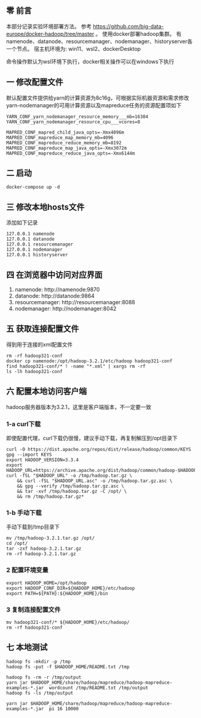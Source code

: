 ## 零 前言
本部分记录实验环境部署方法。
参考 https://github.com/big-data-europe/docker-hadoop/tree/master 。
使用docker部署hadoop集群。
有namenode、datanode、resourcemanager、nodemanager、historyserver各一个节点。
宿主机环境为: win11、wsl2、dockerDesktop

命令操作默认为wsl环境下执行，docker相关操作可以在windows下执行

## 一 修改配置文件
默认配置文件提供给yarn的计算资源为8c16g，可根据实际机器资源和需求修改
yarn-nodemanager的可用计算资源以及mapreduce任务的资源配置项如下
```shell
YARN_CONF_yarn_nodemanager_resource_memory___mb=16384
YARN_CONF_yarn_nodemanager_resource_cpu___vcores=8

MAPRED_CONF_mapred_child_java_opts=-Xmx4096m
MAPRED_CONF_mapreduce_map_memory_mb=4096
MAPRED_CONF_mapreduce_reduce_memory_mb=8192
MAPRED_CONF_mapreduce_map_java_opts=-Xmx3072m
MAPRED_CONF_mapreduce_reduce_java_opts=-Xmx6144m
```
## 二 启动
```shell
docker-compose up -d
```
## 三 修改本地hosts文件
添加如下记录
```shell
127.0.0.1 namenode
127.0.0.1 datanode
127.0.0.1 resourcemanager
127.0.0.1 nodemanager
127.0.0.1 historyserver

```
## 四 在浏览器中访问对应界面
1. namenode: http://namenode:9870
2. datanode: http://datanode:9864
3. resourcemanager: http://resourcemanager:8088
4. nodemanager: http://nodemanager:8042
## 五 获取连接配置文件
得到用于连接的xml配置文件
```shell
rm -rf hadoop321-conf
docker cp namenode:/opt/hadoop-3.2.1/etc/hadoop hadoop321-conf
find hadoop321-conf/* ! -name "*.xml" | xargs rm -rf
ls -lh hadoop321-conf

```
## 六 配置本地访问客户端
hadoop服务器版本为3.2.1，这里是客户端版本，不一定要一致

### 1-a curl下载
即使配置代理，curl下载仍很慢，建议手动下载，再复制解压到/opt目录下
```shell
curl -O https://dist.apache.org/repos/dist/release/hadoop/common/KEYS
gpg --import KEYS
export HADOOP_VERSION=3.3.4
export HADOOP_URL=https://archive.apache.org/dist/hadoop/common/hadoop-$HADOOP_VERSION/hadoop-$HADOOP_VERSION.tar.gz
curl -fSL "$HADOOP_URL" -o /tmp/hadoop.tar.gz \
    && curl -fSL "$HADOOP_URL.asc" -o /tmp/hadoop.tar.gz.asc \
    && gpg --verify /tmp/hadoop.tar.gz.asc \
    && tar -xvf /tmp/hadoop.tar.gz -C /opt/ \
    && rm /tmp/hadoop.tar.gz*

```
### 1-b 手动下载
手动下载到/tmp目录下
```shell
mv /tmp/hadoop-3.2.1.tar.gz /opt/
cd /opt/
tar -zxf hadoop-3.2.1.tar.gz
rm -rf hadoop-3.2.1.tar.gz

```
### 2 配置环境变量
```shell
export HADOOP_HOME=/opt/hadoop
export HADOOP_CONF_DIR=${HADOOP_HOME}/etc/hadoop
export PATH=${PATH}:${HADOOP_HOME}/bin

```

### 3 复制连接配置文件
```shell
mv hadoop321-conf/* ${HADOOP_HOME}/etc/hadoop/
rm -rf hadoop321-conf

```


## 七 本地测试
```shell
hadoop fs -mkdir -p /tmp
hadoop fs -put -f $HADOOP_HOME/README.txt /tmp

hadoop fs -rm -r /tmp/output
yarn jar $HADOOP_HOME/share/hadoop/mapreduce/hadoop-mapreduce-examples-*.jar  wordcount /tmp/README.txt /tmp/output
hadoop fs -ls /tmp/output

yarn jar $HADOOP_HOME/share/hadoop/mapreduce/hadoop-mapreduce-examples-*.jar  pi 16 10000

```
